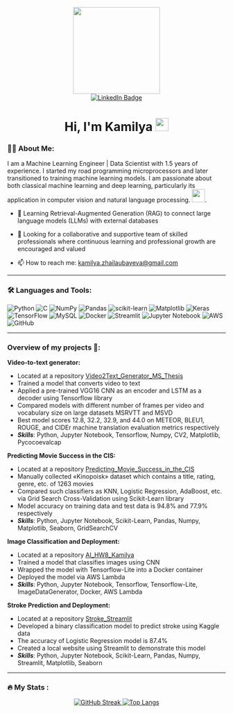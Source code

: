 <div id="header" align="center">
  <img src="https://cms.icpsr.umich.edu/sites/default/files/news/giphy_31.gif" width="200"/>
</div>

<div id="badges" align="center">
  <a href="https://www.linkedin.com/in/kamilya-zhailaubayeva/" target="_blank" rel="noreferrer">
    <img src="https://img.shields.io/badge/LinkedIn-blue?style=for-the-badge&logo=linkedin&logoColor=white" alt="LinkedIn Badge"/>
  </a>
</div>

<div id="badges" align="center">
  <img src="https://komarev.com/ghpvc/?username=KamilyaZhailaubayeva&style=flat-square&color=blue" alt=""/>
  <h1>
    Hi, I'm Kamilya
    <img src="https://media.giphy.com/media/hvRJCLFzcasrR4ia7z/giphy.gif" width="30px"/>
  </h1>
</div>

### :woman_technologist: About Me: 
I am a Machine Learning Engineer | Data Scientist with 1.5 years of experience. I started my road programming microprocessors and later transitioned to training machine learning models. I am passionate about both classical machine learning and deep learning, particularly its application in computer vision and natural language processing. <img src="https://media.giphy.com/media/WUlplcMpOCEmTGBtBW/giphy.gif" width="30">.

- :seedling: Learning Retrieval-Augmented Generation (RAG) to connect large language models (LLMs) with external databases
  
- :mag_right: Looking for a collaborative and supportive team of skilled professionals where continuous learning and professional growth are encouraged and valued

- :mailbox: How to reach me: kamilya.zhailaubayeva@gmail.com
---

### :hammer_and_wrench: Languages and Tools:

![Python](https://img.shields.io/badge/python-3670A0?style=for-the-badge&logo=python&logoColor=ffdd54)
![C](https://img.shields.io/badge/c-%2300599C.svg?style=for-the-badge&logo=c&logoColor=white)
​![NumPy](https://img.shields.io/badge/numpy-%23013243.svg?style=for-the-badge&logo=numpy&logoColor=white)
![Pandas](https://img.shields.io/badge/pandas-%23150458.svg?style=for-the-badge&logo=pandas&logoColor=white)
![scikit-learn](https://img.shields.io/badge/scikit--learn-%23F7931E.svg?style=for-the-badge&logo=scikit-learn&logoColor=white)
![Matplotlib](https://img.shields.io/badge/Matplotlib-%23ffffff.svg?style=for-the-badge&logo=Matplotlib&logoColor=black)
![Keras](https://img.shields.io/badge/Keras-%23D00000.svg?style=for-the-badge&logo=Keras&logoColor=white)
![TensorFlow](https://img.shields.io/badge/TensorFlow-%23FF6F00.svg?style=for-the-badge&logo=TensorFlow&logoColor=white)
![MySQL](https://img.shields.io/badge/mysql-4479A1.svg?style=for-the-badge&logo=mysql&logoColor=white)
![Docker](https://img.shields.io/badge/docker-%230db7ed.svg?style=for-the-badge&logo=docker&logoColor=white)
![Streamlit](https://img.shields.io/badge/-Streamlit-FF4B4B?style=for-the-badge&logo=streamlit&logoColor=white)
![Jupyter Notebook](https://img.shields.io/badge/jupyter-%23FA0F00.svg?style=for-the-badge&logo=jupyter&logoColor=white)
![AWS](https://img.shields.io/badge/AWS-%23FF9900.svg?style=for-the-badge&logo=amazon-aws&logoColor=white)
![GitHub](https://img.shields.io/badge/github-%23121011.svg?style=for-the-badge&logo=github&logoColor=white)

---
### Overview of my projects :briefcase::

**Video-to-text generator:**
* Located at a repository [Video2Text_Generator_MS_Thesis](https://github.com/KamilyaZhailaubayeva/Video2Text_Generator_MS_Thesis.git)
* Trained a model that converts video to text
* Applied a pre-trained VGG16 CNN as an encoder and LSTM as a decoder using Tensorflow library
* Compared models with different number of frames per video and vocabulary size on large datasets MSRVTT and MSVD
* Best model scores 12.8, 32.2, 32.9, and 44.0 on METEOR, BLEU1, ROUGE, and CIDEr machine translation evaluation metrics respectively
* ***Skills***: Python, Jupyter Notebook, Tensorflow, Numpy, CV2, Matplotlib, Pycocoevalcap


**Predicting Movie Success in the CIS:**
* Located at a repository [Predicting_Movie_Success_in_the_CIS](https://github.com/KamilyaZhailaubayeva/Predicting_Movie_Success_in_the_CIS.git)
* Manually collected «Kinopoisk» dataset which contains a title, rating, genre, etc. of 1263 movies
* Compared such classifiers as KNN, Logistic Regression, AdaBoost, etc. via Grid Search Cross-Validation using Scikit-Learn library
* Model accuracy on training data and test data is 94.8% and 77.9% respectively
* ***Skills***: Python, Jupyter Notebook, Scikit-Learn, Pandas, Numpy, Matplotlib, Seaborn, GridSearchCV


**Image Classification and Deployment:**
* Located at a repository [AI_HW8_Kamilya](https://github.com/KamilyaZhailaubayeva/AI_HW8_Kamilya.git)
* Trained a model that classifies images using CNN
* Wrapped the model with Tensorflow-Lite into a Docker container
* Deployed the model via AWS Lambda
* ***Skills***: Python, Jupyter Notebook, Tensorflow, Tensorflow-Lite, ImageDataGenerator, Docker, AWS Lambda


**Stroke Prediction and Deployment:**
* Located at a repository [Stroke_Streamlit](https://github.com/KamilyaZhailaubayeva/Stroke_Streamlit.git)
* Developed a binary classification model to predict stroke using Kaggle data
* The accuracy of Logistic Regression model is 87.4%
* Created a local website using Streamlit to demonstrate this model
* ***Skills***: Python, Jupyter Notebook, Scikit-Learn, Pandas, Numpy, Streamlit, Matplotlib, Seaborn

---

### :fire: My Stats :
<div id="stats" align="center">
  <a href="https://git.io/streak-stats"> <img src="https://github-readme-streak-stats.herokuapp.com?user=KamilyaZhailaubayeva&theme=transparent&hide_border=true&border_radius=4.7&date_format=j%20M%5B%20Y%5D&mode=weekly&fire=FF2222" alt="GitHub Streak" />
  </a>
  <a href="https://github.com/anuraghazra/github-readme-stats"> <img src="https://github-readme-stats.vercel.app/api/top-langs/?username=KamilyaZhailaubayeva&layout=compact&theme=vision-friendly-dark" alt="Top Langs" />
  </a>
</div>


<!--
![PyTorch](https://img.shields.io/badge/PyTorch-%23EE4C2C.svg?style=for-the-badge&logo=PyTorch&logoColor=white)
![Plotly](https://img.shields.io/badge/Plotly-%233F4F75.svg?style=for-the-badge&logo=plotly&logoColor=white)
![SciPy](https://img.shields.io/badge/SciPy-%230C55A5.svg?style=for-the-badge&logo=scipy&logoColor=%white)
![mlflow](https://img.shields.io/badge/mlflow-%23d9ead3.svg?style=for-the-badge&logo=numpy&logoColor=blue)

https://media3.giphy.com/media/iPj5oRtJzQGxwzuCKV/200.gif?cid=ecf05e47fivls6pcec6krda1um3ynzuy0fye1fnsrb7jgrli&ep=v1_gifs_related&rid=200.gif&ct=g
**KamilyaZhailaubayeva/KamilyaZhailaubayeva** is a ✨ _special_ ✨ repository because its `README.md` (this file) appears on your GitHub profile.

Here are some ideas to get you started:

- 🔭 I’m currently working on ...
- 🌱 I’m currently learning ...
- 👯 I’m looking to collaborate on ...
- 🤔 I’m looking for help with ...
- 💬 Ask me about ...
- 📫 How to reach me: ...
- 😄 Pronouns: ...
- ⚡ Fun fact: ...
-->
